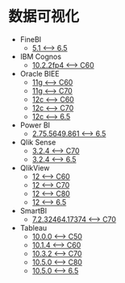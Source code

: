 <!-- ignore -->

# 数据可视化

* FineBI
  * [5.1 <--> 6.5](FineBI_5.1.md)
* IBM Cognos
  * [10.2.2fp4 <--> C60](IBM_Cognos.md)
* Oracle BIEE
  * [11g <--> C60](Oracle_BIEE.md)
  * [11g <--> C70](Oracle_BIEE.md)
  * [12c <--> C60](Oracle_BIEE.md)
  * [12c <--> C70](Oracle_BIEE.md)
  * [12c <--> 6.5](Oracle_BIEE.md)
* Power BI
  * [2.75.5649.861 <--> 6.5](PowerBI_2.75.5649.861.md)
* Qlik Sense
  * [3.2.4 <--> C70](QlikSense.md)
  * [3.2.4 <--> 6.5](QlikSense.md)
* QlikView
  * [12 <--> C60](QlikView.md)
  * [12 <--> C70](QlikView.md)
  * [12 <--> C80](QlikView.md)
  * [12 <--> 6.5](QlikView.md)
* SmartBI
  * [7.2.32464.17374 <--> C70](SmartBI.md)
* Tableau
  * [10.0.0 <--> C50](Tableau.md)
  * [10.1.4 <--> C60](Tableau.md)
  * [10.3.2 <--> C70](Tableau.md)
  * [10.5.0 <--> C80](Tableau.md)
  * [10.5.0 <--> 6.5](Tableau.md)